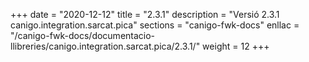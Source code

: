 +++
date        = "2020-12-12"
title       = "2.3.1"
description = "Versió 2.3.1 canigo.integration.sarcat.pica"
sections    = "canigo-fwk-docs"
enllac		= "/canigo-fwk-docs/documentacio-llibreries/canigo.integration.sarcat.pica/2.3.1/"
weight		= 12
+++

